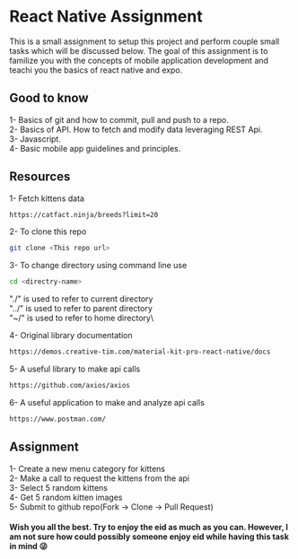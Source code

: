 # React Native Assignment 
    
This is a small assignment to setup this project and perform couple small tasks which will be discussed below. The goal of this assignment is to familize you with the concepts of mobile application development and teachi you the basics of react native and expo.

## Good to know
1- Basics of git and how to commit, pull and push to a repo.\
2- Basics of API. How to fetch and modify data leveraging REST Api.\
3- Javascript.\
4- Basic mobile app guidelines and principles.

## Resources
1- Fetch kittens data
```bash
https://catfact.ninja/breeds?limit=20
```

2- To clone this repo
```bash
git clone <This repo url>
```
3- To change directory using command line use
```bash
cd <directry-name>
```
"./" is used to refer to current directory\
"../" is used to refer to parent directory\
"~/" is used to refer to home directory\

4- Original library documentation
```bash
https://demos.creative-tim.com/material-kit-pro-react-native/docs
```

5- A useful library to make api calls
```bash
https://github.com/axios/axios
```

6- A useful application to make and analyze api calls
```bash
https://www.postman.com/
```

## Assignment
1- Create a new menu category for kittens\
2- Make a call to request the kittens from the api\
3- Select 5 random kittens\
4- Get 5 random kitten images\
5- Submit to github repo(Fork -> Clone -> Pull Request)


#### Wish you all the best. Try to enjoy the eid as much as you can. However, I am not sure how could possibly someone enjoy eid while having this task in mind :stuck_out_tongue_winking_eye: